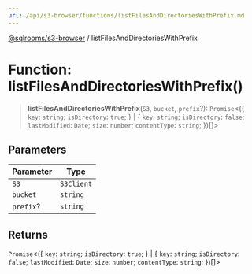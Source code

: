 ```yaml
---
url: /api/s3-browser/functions/listFilesAndDirectoriesWithPrefix.md
---
```

[@sqlrooms/s3-browser](../index.md) / listFilesAndDirectoriesWithPrefix

# Function: listFilesAndDirectoriesWithPrefix()

> **listFilesAndDirectoriesWithPrefix**(`S3`, `bucket`, `prefix`?): `Promise`<({ `key`: `string`; `isDirectory`: `true`; } | { `key`: `string`; `isDirectory`: `false`; `lastModified`: `Date`; `size`: `number`; `contentType`: `string`; })\[]>

## Parameters

| Parameter | Type |
| ------ | ------ |
| `S3` | `S3Client` |
| `bucket` | `string` |
| `prefix`? | `string` |

## Returns

`Promise`<({ `key`: `string`; `isDirectory`: `true`; } | { `key`: `string`; `isDirectory`: `false`; `lastModified`: `Date`; `size`: `number`; `contentType`: `string`; })\[]>
